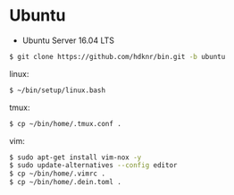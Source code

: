 # Ubuntu

- Ubuntu Server 16.04 LTS


~~~bash
$ git clone https://github.com/hdknr/bin.git -b ubuntu
~~~

linux:

~~~bash
$ ~/bin/setup/linux.bash
~~~

tmux:

~~~bash
$ cp ~/bin/home/.tmux.conf .
~~~

vim:

~~~bash
$ sudo apt-get install vim-nox -y
$ sudo update-alternatives --config editor
$ cp ~/bin/home/.vimrc .
$ cp ~/bin/home/.dein.toml .
~~~
